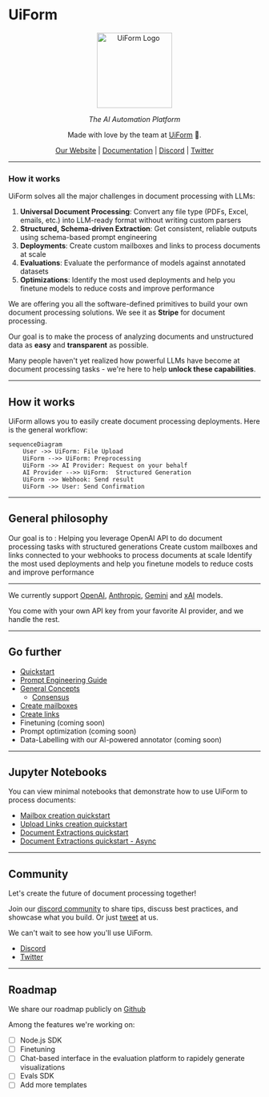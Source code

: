 # UiForm

<div align="center" style="margin-bottom: 1em;">

<img src="https://raw.githubusercontent.com/UiForm/uiform/refs/heads/main/assets/uiform-logo.png" alt="UiForm Logo" width="150">


  *The AI Automation Platform*

Made with love by the team at [UiForm](https://uiform.com) 🤍.

[Our Website](https://uiform.com) | [Documentation](https://docs.uiform.com/get-started/introduction) | [Discord](https://discord.com/invite/vc5tWRPqag) | [Twitter](https://x.com/uiformAPI)


</div>

---

### How it works

UiForm solves all the major challenges in document processing with LLMs:

1. **Universal Document Processing**: Convert any file type (PDFs, Excel, emails, etc.) into LLM-ready format without writing custom parsers
2. **Structured, Schema-driven Extraction**: Get consistent, reliable outputs using schema-based prompt engineering
3. **Deployments**: Create custom mailboxes and links to process documents at scale
4. **Evaluations**: Evaluate the performance of models against annotated datasets
5. **Optimizations**: Identify the most used deployments and help you finetune models to reduce costs and improve performance



We are offering you all the software-defined primitives to build your own document processing solutions. We see it as **Stripe** for document processing.

Our goal is to make the process of analyzing documents and unstructured data as **easy** and **transparent** as possible.

Many people haven't yet realized how powerful LLMs have become at document processing tasks - we're here to help **unlock these capabilities**.

---

## How it works

UiForm allows you to easily create document processing deployments. Here is the general workflow:

```mermaid
sequenceDiagram
    User ->> UiForm: File Upload
    UiForm -->> UiForm: Preprocessing
    UiForm ->> AI Provider: Request on your behalf
    AI Provider -->> UiForm:  Structured Generation
    UiForm ->> Webhook: Send result
    UiForm ->> User: Send Confirmation
```

---

## General philosophy

Our goal is to : 
<Steps>
  <Step title="Document Processing">
    Helping you leverage OpenAI API to do document processing tasks with structured generations
  </Step>
  <Step title="Deployment">
    Create custom mailboxes and links connected to your webhooks to process documents at scale
  </Step>
  <Step title="Optimization">
    Identify the most used deployments and help you finetune models to reduce costs and improve performance
  </Step>
</Steps>


---



We currently support [OpenAI](https://platform.openai.com/docs/overview), [Anthropic](https://www.anthropic.com/api), [Gemini](https://aistudio.google.com/) and [xAI](https://x.ai/api) models.

You come with your own API key from your favorite AI provider, and we handle the rest.

---

## Go further

- [Quickstart](/get-started/quickstart)
- [Prompt Engineering Guide](/get-started/prompting-with-the-JSON-schema)
- [General Concepts](/SDK/General-Concepts)
    - [Consensus](/SDK/General-Concepts#consensus)
- [Create mailboxes](/SDK/Deployments#mailbox)
- [Create links](/SDK/Deployments#link)
- Finetuning (coming soon)
- Prompt optimization (coming soon)
- Data-Labelling with our AI-powered annotator (coming soon)

---

## Jupyter Notebooks

You can view minimal notebooks that demonstrate how to use UiForm to process documents:
- [Mailbox creation quickstart](https://github.com/UiForm/uiform/blob/main/notebooks/mailboxes_quickstart.ipynb)
- [Upload Links creation quickstart](https://github.com/UiForm/uiform/blob/main/notebooks/links_quickstart.ipynb)
- [Document Extractions quickstart](https://github.com/UiForm/uiform/blob/main/notebooks/Quickstart.ipynb)
- [Document Extractions quickstart - Async](https://github.com/UiForm/uiform/blob/main/notebooks/Quickstart-Async.ipynb)

--- 


## Community

Let's create the future of document processing together!

Join our [discord community](https://discord.com/invite/vc5tWRPqag) to share tips, discuss best practices, and showcase what you build. Or just [tweet](https://x.com/uiformAPI) at us.

We can't wait to see how you'll use UiForm.

- [Discord](https://discord.com/invite/vc5tWRPqag)
- [Twitter](https://x.com/uiformAPI)

---

## Roadmap

We share our roadmap publicly on [Github](https://github.com/UiForm/uiform)

Among the features we're working on:

- [ ] Node.js SDK
- [ ] Finetuning
- [ ] Chat-based interface in the evaluation platform to rapidely generate visualizations
- [ ] Evals SDK
- [ ] Add more templates
